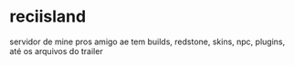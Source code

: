 # reciisland
servidor de mine pros amigo ae
tem builds, redstone, skins, npc, plugins, até os arquivos do trailer
